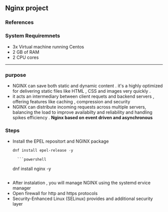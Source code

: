 ## Nginx project
### References
### System Requiremnets 
* 3x Virtual machine running Centos 
* 2 GB of RAM 
* 2 CPU cores 
---
### purpose 
 *  NGINX can save both static and dynamic content . it's a highly optimized for delivering static files like HTML , CSS and images very quickly .
 * it acts an intermediary between client requets and backend servers , offering features like caching , compression and security 
 * NGINX can distribute incoming requests across multiple  servers, balancing the load to improve availabilty and reliability and handling spikes efficiency . 
 **Nginx based on event driven and asynchronous** 
### Steps
* Install the EPEL repositort and NGINX package 
    ```powershell 
    dnf install epel-release -y
    
    ```
        ```powershell 
    dnf install nginx -y
    ```
* After instalation , you will manage NGINX using the systemd ervice manager 
* Open firewall for http and https protocols 
* Security-Enhanced Linux (SELinux) provides and additional security layer 

